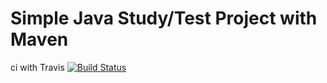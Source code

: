 # Simple Java Study/Test Project with Maven
ci with Travis [![Build Status](https://travis-ci.com/herdin/SimpleJava.svg?branch=master)](https://travis-ci.com/herdin/SimpleJava)
